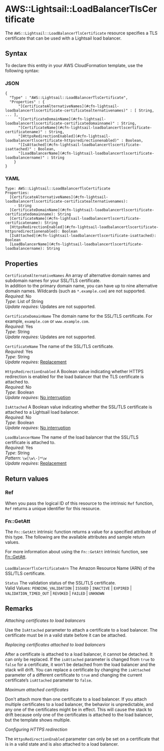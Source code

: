# AWS::Lightsail::LoadBalancerTlsCertificate<a name="aws-resource-lightsail-loadbalancertlscertificate"></a>

The `AWS::Lightsail::LoadBalancerTlsCertificate` resource specifies a TLS certificate that can be used with a Lightsail load balancer\.

## Syntax<a name="aws-resource-lightsail-loadbalancertlscertificate-syntax"></a>

To declare this entity in your AWS CloudFormation template, use the following syntax:

### JSON<a name="aws-resource-lightsail-loadbalancertlscertificate-syntax.json"></a>

```
{
  "Type" : "AWS::Lightsail::LoadBalancerTlsCertificate",
  "Properties" : {
      "[CertificateAlternativeNames](#cfn-lightsail-loadbalancertlscertificate-certificatealternativenames)" : [ String, ... ],
      "[CertificateDomainName](#cfn-lightsail-loadbalancertlscertificate-certificatedomainname)" : String,
      "[CertificateName](#cfn-lightsail-loadbalancertlscertificate-certificatename)" : String,
      "[HttpsRedirectionEnabled](#cfn-lightsail-loadbalancertlscertificate-httpsredirectionenabled)" : Boolean,
      "[IsAttached](#cfn-lightsail-loadbalancertlscertificate-isattached)" : Boolean,
      "[LoadBalancerName](#cfn-lightsail-loadbalancertlscertificate-loadbalancername)" : String
    }
}
```

### YAML<a name="aws-resource-lightsail-loadbalancertlscertificate-syntax.yaml"></a>

```
Type: AWS::Lightsail::LoadBalancerTlsCertificate
Properties: 
  [CertificateAlternativeNames](#cfn-lightsail-loadbalancertlscertificate-certificatealternativenames): 
    - String
  [CertificateDomainName](#cfn-lightsail-loadbalancertlscertificate-certificatedomainname): String
  [CertificateName](#cfn-lightsail-loadbalancertlscertificate-certificatename): String
  [HttpsRedirectionEnabled](#cfn-lightsail-loadbalancertlscertificate-httpsredirectionenabled): Boolean
  [IsAttached](#cfn-lightsail-loadbalancertlscertificate-isattached): Boolean
  [LoadBalancerName](#cfn-lightsail-loadbalancertlscertificate-loadbalancername): String
```

## Properties<a name="aws-resource-lightsail-loadbalancertlscertificate-properties"></a>

`CertificateAlternativeNames`  <a name="cfn-lightsail-loadbalancertlscertificate-certificatealternativenames"></a>
An array of alternative domain names and subdomain names for your SSL/TLS certificate\.  
In addition to the primary domain name, you can have up to nine alternative domain names\. Wildcards \(such as `*.example.com`\) are not supported\.  
*Required*: No  
*Type*: List of String  
*Update requires*: Updates are not supported\.

`CertificateDomainName`  <a name="cfn-lightsail-loadbalancertlscertificate-certificatedomainname"></a>
The domain name for the SSL/TLS certificate\. For example, `example.com` or `www.example.com`\.  
*Required*: Yes  
*Type*: String  
*Update requires*: Updates are not supported\.

`CertificateName`  <a name="cfn-lightsail-loadbalancertlscertificate-certificatename"></a>
The name of the SSL/TLS certificate\.  
*Required*: Yes  
*Type*: String  
*Update requires*: [Replacement](https://docs.aws.amazon.com/AWSCloudFormation/latest/UserGuide/using-cfn-updating-stacks-update-behaviors.html#update-replacement)

`HttpsRedirectionEnabled`  <a name="cfn-lightsail-loadbalancertlscertificate-httpsredirectionenabled"></a>
A Boolean value indicating whether HTTPS redirection is enabled for the load balancer that the TLS certificate is attached to\.  
*Required*: No  
*Type*: Boolean  
*Update requires*: [No interruption](https://docs.aws.amazon.com/AWSCloudFormation/latest/UserGuide/using-cfn-updating-stacks-update-behaviors.html#update-no-interrupt)

`IsAttached`  <a name="cfn-lightsail-loadbalancertlscertificate-isattached"></a>
A Boolean value indicating whether the SSL/TLS certificate is attached to a Lightsail load balancer\.  
*Required*: No  
*Type*: Boolean  
*Update requires*: [No interruption](https://docs.aws.amazon.com/AWSCloudFormation/latest/UserGuide/using-cfn-updating-stacks-update-behaviors.html#update-no-interrupt)

`LoadBalancerName`  <a name="cfn-lightsail-loadbalancertlscertificate-loadbalancername"></a>
The name of the load balancer that the SSL/TLS certificate is attached to\.  
*Required*: Yes  
*Type*: String  
*Pattern*: `\w[\w\-]*\w`  
*Update requires*: [Replacement](https://docs.aws.amazon.com/AWSCloudFormation/latest/UserGuide/using-cfn-updating-stacks-update-behaviors.html#update-replacement)

## Return values<a name="aws-resource-lightsail-loadbalancertlscertificate-return-values"></a>

### Ref<a name="aws-resource-lightsail-loadbalancertlscertificate-return-values-ref"></a>

When you pass the logical ID of this resource to the intrinsic `Ref` function, `Ref` returns a unique identifier for this resource\.

### Fn::GetAtt<a name="aws-resource-lightsail-loadbalancertlscertificate-return-values-fn--getatt"></a>

The `Fn::GetAtt` intrinsic function returns a value for a specified attribute of this type\. The following are the available attributes and sample return values\.

For more information about using the `Fn::GetAtt` intrinsic function, see [Fn::GetAtt](https://docs.aws.amazon.com/AWSCloudFormation/latest/UserGuide/intrinsic-function-reference-getatt.html)\.

#### <a name="aws-resource-lightsail-loadbalancertlscertificate-return-values-fn--getatt-fn--getatt"></a>

`LoadBalancerTlsCertificateArn`  <a name="LoadBalancerTlsCertificateArn-fn::getatt"></a>
The Amazon Resource Name \(ARN\) of the SSL/TLS certificate\.

`Status`  <a name="Status-fn::getatt"></a>
The validation status of the SSL/TLS certificate\.  
Valid Values: `PENDING_VALIDATION` \| `ISSUED` \| `INACTIVE` \| `EXPIRED` \| `VALIDATION_TIMED_OUT` \| `REVOKED` \| `FAILED` \| `UNKNOWN`

## Remarks<a name="aws-resource-lightsail-loadbalancertlscertificate--remarks"></a>

*Attaching certificates to load balancers*

Use the `IsAttached` parameter to attach a certificate to a load balancer\. The certificate must be in a valid state before it can be attached\.

*Replacing certificates attached to load balancers*

After a certificate is attached to a load balancer, it cannot be detached\. It can only be replaced\. If the `isAttached` parameter is changed from `true` to `false` for a certificate, it won’t be detached from the load balancer and the stack will drift\. You can replace a certificate by changing the `isAttached` parameter of a different certificate to `true` and changing the current certificate’s `isAttached` parameter to `false`\.

*Maximum attached certificates*

Don't attach more than one certificate to a load balancer\. If you attach multiple certificates to a load balancer, the behavior is unpredictable, and any one of the certificates might be in effect\. This will cause the stack to drift because only one of the certificates is attached to the load balancer, but the template shows multiple\.

*Configuring HTTPS redirection*

The `HttpsRedirectionEnabled` parameter can only be set on a certificate that is in a valid state and is also attached to a load balancer\.